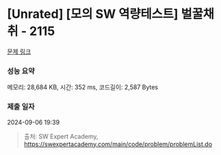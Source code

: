 # [Unrated] [모의 SW 역량테스트] 벌꿀채취 - 2115 

[문제 링크](https://swexpertacademy.com/main/code/problem/problemDetail.do?contestProbId=AV5V4A46AdIDFAWu) 

### 성능 요약

메모리: 28,684 KB, 시간: 352 ms, 코드길이: 2,587 Bytes

### 제출 일자

2024-09-06 19:39



> 출처: SW Expert Academy, https://swexpertacademy.com/main/code/problem/problemList.do